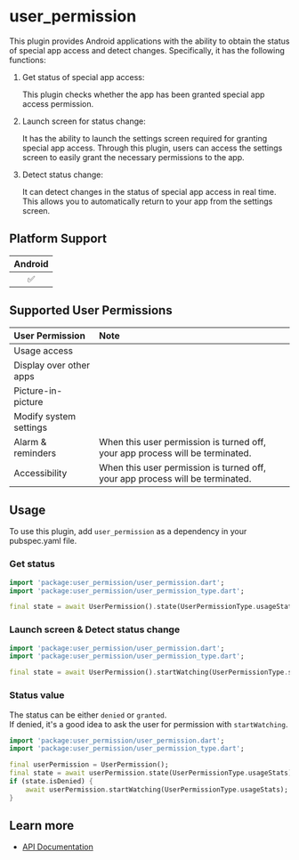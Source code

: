 # user_permission

This plugin provides Android applications with the ability to obtain the status of special app access and detect changes. Specifically, it has the following functions:

1. Get status of special app access:

    This plugin checks whether the app has been granted special app access permission.

2. Launch screen for status change:

    It has the ability to launch the settings screen required for granting special app access. Through this plugin, users can access the settings screen to easily grant the necessary permissions to the app.

3. Detect status change:

    It can detect changes in the status of special app access in real time. This allows you to automatically return to your app from the settings screen.

## Platform Support

| Android |
| :-----: |
|   ✅    |

## Supported User Permissions

| User Permission | Note |
| :----- | :----- |
| Usage access            | |
| Display over other apps | |
| Picture-in-picture      | |
| Modify system settings  | |
| Alarm & reminders       | When this user permission is turned off, your app process will be terminated. |
| Accessibility           | When this user permission is turned off, your app process will be terminated. |

## Usage

To use this plugin, add `user_permission` as a dependency in your pubspec.yaml file.

### Get status

```dart
import 'package:user_permission/user_permission.dart';
import 'package:user_permission/user_permission_type.dart';

final state = await UserPermission().state(UserPermissionType.usageStats);
```

### Launch screen & Detect status change

```dart
import 'package:user_permission/user_permission.dart';
import 'package:user_permission/user_permission_type.dart';

final state = await UserPermission().startWatching(UserPermissionType.systemAlertWindow);
```

### Status value

The status can be either `denied` or `granted`.  
If denied, it's a good idea to ask the user for permission with `startWatching`.

```dart
import 'package:user_permission/user_permission.dart';
import 'package:user_permission/user_permission_type.dart';

final userPermission = UserPermission();
final state = await userPermission.state(UserPermissionType.usageStats);
if (state.isDenied) {
    await userPermission.startWatching(UserPermissionType.usageStats);
}
```

## Learn more

- [API Documentation](https://pub.dev/documentation/user_permission/latest/)
